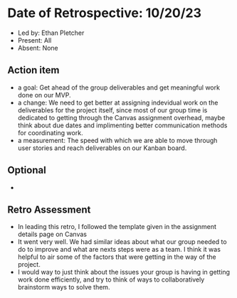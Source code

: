# Date of Retrospective: 10/20/23

* Led by: Ethan Pletcher
* Present: All
* Absent: None

## Action item

* a goal: Get ahead of the group deliverables and get meaningful work done on our MVP.
* a change: We need to get better at assigning indevidual work on the deliverables for the project itself, since most of our group time is dedicated to getting through the Canvas assignment overhead, maybe think about due dates and implimenting better communication methods for coordinating work.
* a measurement: The speed with which we are able to move through user stories and reach deliverables on our Kanban board.

## Optional

* 

## Retro Assessment

* In leading this retro, I followed the template given in the assignment details page on Canvas
* It went very well. We had similar ideas about what our group needed to do to improve and what are nexts steps were as a team. I think it was helpful to air some of the factors that were getting in the way of the project.
* I would way to just think about the issues your group is having in getting work done efficiently, and try to think of ways to collaboratively brainstorm ways to solve them. 
